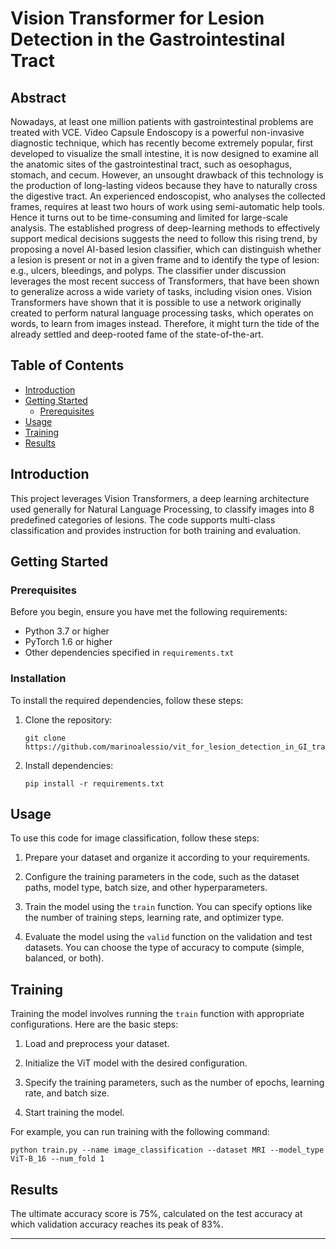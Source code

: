 # Vision Transformer for Lesion Detection in the Gastrointestinal Tract

## Abstract

Nowadays, at least one million patients with gastrointestinal problems are treated with VCE. Video Capsule Endoscopy is a powerful non-invasive diagnostic technique, which has recently become extremely popular, first developed to visualize the small intestine, it is now designed to examine all the anatomic sites of the gastrointestinal tract, such as oesophagus, stomach, and cecum. However, an unsought drawback of this technology is the production of long-lasting videos because they have to naturally cross the digestive tract. An experienced endoscopist, who analyses the collected frames, requires at least two hours of work using semi-automatic help tools.
Hence it turns out to be time-consuming and limited for large-scale analysis. The established progress of deep-learning methods to effectively support medical decisions suggests the need to follow this rising trend, by proposing a novel AI-based lesion classifier, which can distinguish whether a lesion is present or not in a given frame and to identify the type of lesion: e.g., ulcers, bleedings, and polyps. The classifier under discussion leverages the most recent success of Transformers, that have been shown to generalize across a wide variety of tasks, including vision ones. Vision Transformers have shown that it is possible to use a network originally created to perform natural language processing tasks, which operates on words, to learn from images instead. Therefore, it might turn the tide of the already settled and deep-rooted fame of the state-of-the-art.

## Table of Contents

- [Introduction](#introduction)
- [Getting Started](#getting-started)
  - [Prerequisites](#prerequisites)
- [Usage](#usage)
- [Training](#training)
- [Results](#results)

## Introduction

This project leverages Vision Transformers, a deep learning architecture used generally for Natural Language Processing, to classify images into 8 predefined categories of lesions. The code supports multi-class classification and provides instruction for both training and evaluation.

## Getting Started

### Prerequisites

Before you begin, ensure you have met the following requirements:

- Python 3.7 or higher
- PyTorch 1.6 or higher
- Other dependencies specified in `requirements.txt`

### Installation

To install the required dependencies, follow these steps:

1. Clone the repository:

   ```shell
   git clone https://github.com/marinoalessio/vit_for_lesion_detection_in_GI_tract.git
   ```

2. Install dependencies:

   ```shell
   pip install -r requirements.txt
   ```

## Usage

To use this code for image classification, follow these steps:

1. Prepare your dataset and organize it according to your requirements.

2. Configure the training parameters in the code, such as the dataset paths, model type, batch size, and other hyperparameters.

3. Train the model using the `train` function. You can specify options like the number of training steps, learning rate, and optimizer type.

4. Evaluate the model using the `valid` function on the validation and test datasets. You can choose the type of accuracy to compute (simple, balanced, or both).

## Training

Training the model involves running the `train` function with appropriate configurations. Here are the basic steps:

1. Load and preprocess your dataset.

2. Initialize the ViT model with the desired configuration.

3. Specify the training parameters, such as the number of epochs, learning rate, and batch size.

4. Start training the model.

For example, you can run training with the following command:

```shell
python train.py --name image_classification --dataset MRI --model_type ViT-B_16 --num_fold 1
```

## Results

The ultimate accuracy score is 75%, calculated on the test accuracy at which validation accuracy reaches its peak of 83%.


---
